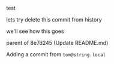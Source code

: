 test

lets try delete this commit from history

we'll see how this goes

parent of 8e7d245 (Update README.md)

Adding a commit from `tom@string.local`
